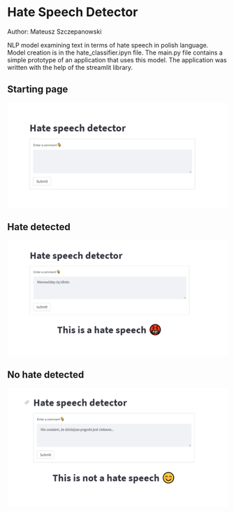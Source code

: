 # Hate Speech Detector

Author: Mateusz Szczepanowski


NLP model examining text in terms of hate speech in polish language. Model creation is in the hate_classifier.ipyn file. The main.py file contains a simple prototype of an application that uses this model. The application was written with the help of the streamlit library.

## Starting page
![Starting page](starting_page.PNG)

## Hate detected
![Hate detected](hate.PNG)

## No hate detected
![No hate detected](no_hate.PNG)

